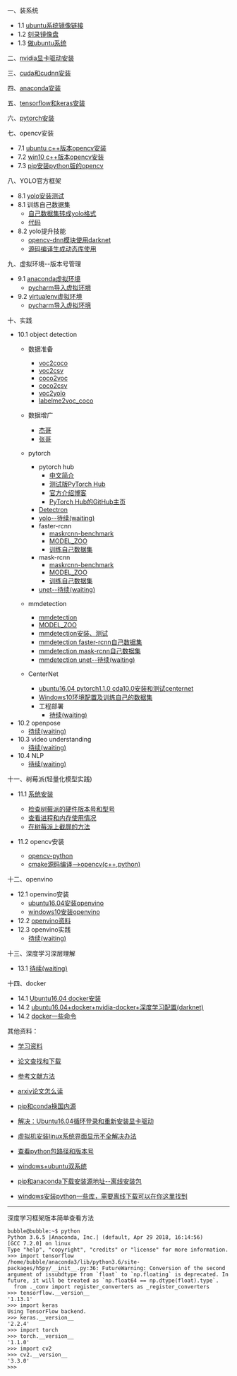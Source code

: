 一、装系统  
+ 1.1 [ubuntu系统镜像链接](http://note.youdao.com/noteshare?id=8d2854f7afcef0f707eb488e15536239&sub=95DDAD1F5E044C3E8D070E87D001FA2B)   
+ 1.2 [刻录镜像盘](http://note.youdao.com/noteshare?id=345f6cb56f5e5070aeaeecde6145f94b&sub=0E01296BC8734890AFB4DEF0B5AEB3E8)   
+ 1.3 [做ubuntu系统](http://note.youdao.com/noteshare?id=3545e0cfde5ea4b58ddc3d999ca32911&sub=0223DFF8B1FB4E46BFE565F2D743FFED)  

二、[nvidia显卡驱动安装](http://note.youdao.com/noteshare?id=b19435701f4e6a5133f7e6d0425f3705&sub=FAD9B32FA17347B899CE8DA4A65C77D8)  

三、[cuda和cudnn安装](http://note.youdao.com/noteshare?id=37733a47511ed1ef5ad57f16f5b59bca&sub=08FF78F413F643EF88C55CE98CED84FA)  

四、[anaconda安装](http://note.youdao.com/noteshare?id=ac5489887fdb5a289238ab135c93048a&sub=4D79E2D7EAA64B7D93FD9D8FF00C5064)  

五、[tensorflow和keras安装](http://note.youdao.com/noteshare?id=efabd685c2add61a38750ec1a812dcd9&sub=2EB753EDE7BA4E94AF70DE46563D689F)  

六、[pytorch安装](http://note.youdao.com/noteshare?id=3e2e734e26ecd1e0c763505c312eaed5&sub=27DBBD2A18594353992ABFAB2BDEDE61)  

七、opencv安装
+ 7.1 [ubuntu c++版本opencv安装](http://note.youdao.com/noteshare?id=2f57e026127393d7fc078a6cb1b9598b&sub=ABB136F8F05C43D78391F83BECF4DB94) 
+ 7.2 [win10 c++版本opencv安装](https://blog.csdn.net/fengxinzioo/article/details/88767399)
+ 7.3 [pip安装python版的opencv](http://note.youdao.com/noteshare?id=4cd0d23eecc047acaa3390a938b854d5&sub=1CF13CC8F66542A69E31F01A8FD2615A)

八、YOLO官方框架
+ 8.1 [yolo安装测试](http://note.youdao.com/noteshare?id=49c34adb21a6f281469bfcc3d3ee82b3&sub=1367D6970A6446C29FF8DFD7E7C2EE32)
+ 8.1 训练自己数据集
    * [自己数据集转成yolo格式](http://note.youdao.com/noteshare?id=7ddb40caa5eb439d7cbd6b13ddf543bf&sub=37DC8922EC4340B298D0206DA11D9435)
    * [代码](http://note.youdao.com/noteshare?id=bc08e509741a1791a698f6b02bdc1c34)
+ 8.2 yolo提升技能
    * [opencv-dnn模块使用darknet](http://note.youdao.com/noteshare?id=e9502bac8b9a624f66a41847a2e0371d&sub=093C7CD04527403E95B765FDE761F044)
    * [源码编译生成动态库使用](http://note.youdao.com/noteshare?id=966440429cfac67fb3824faae9cb7c24&sub=08B70D1BBBD94D14B04E5F9BE8E81DEC)
    
九、虚拟环境--版本号管理  
+ 9.1 [anaconda虚拟环境](http://note.youdao.com/noteshare?id=42be69200321a6cb03ce80f70cc29b0c&sub=16482F6C29CC43CB9418168EF4C083DD)
    * [pycharm导入虚拟环境](http://note.youdao.com/noteshare?id=f39ff1edb02db384473a366077b30571&sub=WEBdaec9747ab45ee3fce43b023d496b46c)
+ 9.2 [virtualenv虚拟环境](http://note.youdao.com/noteshare?id=937548c72534f62a8db995af4592c40d&sub=707D6ADECA504C02B06F954127FD6B15)
    * [pycharm导入虚拟环境](http://note.youdao.com/noteshare?id=c1f9b8cd76d1d372168dd9d138934e15&sub=WEB1c7e0e896c616bfe9b9760806bcb9457)

十、实践
+ 10.1 object detection
    * 数据准备  
        * [voc2coco](http://note.youdao.com/noteshare?id=02384f8b8845d3f21d2add6d316f08f2&sub=WEBfd1faa68a14ed8d0d0f1498650f5b677) 
        * [voc2csv](http://note.youdao.com/noteshare?id=e693bff8137b304ef39120c7a8d7845f&sub=WEBab01912a939665ccc835b43b8be4d84d)
        * [coco2voc](http://note.youdao.com/noteshare?id=ef8c749626a650b152392221767c2c79&sub=WEB597890c311eb630e210a94385360cba5)
        * [coco2csv](http://note.youdao.com/noteshare?id=d5fb51a719a19c73280e40efdbda9c72&sub=WEBca0f335a371e079d13132d935cd74bf0)
        * [voc2yolo](http://note.youdao.com/noteshare?id=7ddb40caa5eb439d7cbd6b13ddf543bf&sub=37DC8922EC4340B298D0206DA11D9435)
        * [labelme2voc_coco](https://github.com/spytensor/prepare_detection_dataset)
        
    * 数据增广
        * [杰哥](https://github.com/spytensor/image_aug_for_detection)
        * [张哥](https://github.com/maozezhong/CV_ToolBox/tree/master/DataAugForObjectDetection)
    * pytorch
        + pytorch hub
            * [中文简介](https://tech.sina.com.cn/csj/2019-06-11/doc-ihvhiews8066092.shtml)
            * [测试版PyTorch Hub](https://pytorch.org/hub)
            * [官方介绍博客](https://pytorch.org/blog/towards-reproducible-research-with-pytorch-hub/)
            * [PyTorch Hub的GitHub主页](https://github.com/pytorch/hub)
        + [Detectron](https://github.com/facebookresearch/Detectron)
        + [yolo--待续(waiting)]()
        + faster-rcnn
            * [maskrcnn-benchmark](https://github.com/facebookresearch/maskrcnn-benchmark)
            * [MODEL_ZOO](https://github.com/facebookresearch/maskrcnn-benchmark/blob/master/MODEL_ZOO.md)
            * [训练自己数据集](http://note.youdao.com/noteshare?id=c221e3f926e69048047aa5ae4d77b0c3&sub=WEB2421ed7ba69085cb5a0aef09ebe0908e)
        + mask-rcnn
            * [maskrcnn-benchmark](https://github.com/facebookresearch/maskrcnn-benchmark)
            * [MODEL_ZOO](https://github.com/facebookresearch/maskrcnn-benchmark/blob/master/MODEL_ZOO.md)
            * [训练自己数据集](http://note.youdao.com/noteshare?id=c221e3f926e69048047aa5ae4d77b0c3&sub=WEB2421ed7ba69085cb5a0aef09ebe0908e)
        + [unet--待续(waiting)]()
    * mmdetection
        + [mmdetection](https://github.com/open-mmlab/mmdetection)
        + [MODEL_ZOO](https://github.com/open-mmlab/mmdetection/blob/master/docs/MODEL_ZOO.md)
        + [mmdetection安装、测试](http://note.youdao.com/noteshare?id=d6a042f76dceb9d29b4243f13df30c47&sub=WEB8cff7e76020d17e8a03443f5c232bb4f)
        + [mmdetection faster-rcnn自己数据集](http://note.youdao.com/noteshare?id=8fa446cb298a913b08594ddb3f0e1980)
        + [mmdetection mask-rcnn自己数据集](http://note.youdao.com/noteshare?id=8fa446cb298a913b08594ddb3f0e1980&sub=WEB61f3799147a00ccfcde767330542055d)
        + [mmdetection unet--待续(waiting)]()
    * CenterNet
        + [ubuntu16.04 pytorch1.1.0 cda10.0安装和测试centernet](http://note.youdao.com/noteshare?id=f56d2b06769d42b9ef8400d914690cd9&sub=WEBa54ca59886e009c971e6e966ce300ce9)
        + [Windows10环境配置及训练自己的数据集](http://note.youdao.com/noteshare?id=c6563a68fc8579b91df39ee3b1f79961&sub=A02E80BA21CD4C21925A0E27868998BB)
       + 工程部署
            + [待续(waiting)]()
+ 10.2 openpose
    - [待续(waiting)]()
+ 10.3 video understanding
    + [待续(waiting)]()
+ 10.4 NLP
    * [待续(waiting)]()

十一、树莓派(轻量化模型实践)
+ 11.1 [系统安装](http://note.youdao.com/noteshare?id=aa30892237f8a924f8a3a89cca73d3d8&sub=7FB58236A2034101902868B32032261F)
    * [检查树莓派的硬件版本号和型号](http://note.youdao.com/noteshare?id=ba56949c0d5a85d3072a528dea2f183d&sub=WEBa2786eb5846566677f0d9a7b659ac892)
    * [查看进程和内存使用情况](http://note.youdao.com/noteshare?id=1df700d01baee40714425326be5e049f&sub=WEB1e73a35b43821064c9c5fb0dc5087d9b)
    * [在树莓派上截屏的方法](http://note.youdao.com/noteshare?id=3de5546074934c2b8ab81520677d1821&sub=WEB9f2774e3b1766896d4e4c2d4173ef8a3)

+ 11.2 opencv安装
    * [opencv-python](http://note.youdao.com/noteshare?id=f0c0f31b680a504d095abad097a493f0&sub=5C49B0B7480B4D7DB721F267CCF69C91)
    * [cmake源码编译-->opencv(c++,python)](http://note.youdao.com/noteshare?id=a2d29c31c416cc5cea837b0eb8ae2271&sub=WEB554ecce5e60f91682bc0426b0ddc1056)

十二、openvino
+ 12.1 openvino安装
    + [ubuntu16.04安装openvino](http://note.youdao.com/noteshare?id=8512f1238521d19de65db974cb6cbaac&sub=WEB74805ef8771071d5f6a59a72c9fabc27)
    + [windows10安装openvino](http://note.youdao.com/noteshare?id=47d714a00763e470a47b5ca454e6f4ea&sub=WEBc5be18835df60cd584e948a397eb0359)
+ 12.2 [openvino资料](http://note.youdao.com/noteshare?id=9e88be5252db8f0e252655d4df375824&sub=WEBaad155b5ec1c9ef73c1d9a6e3fcae776)
+ 12.3 openvino实践
    * [待续(waiting)]()

十三、深度学习深层理解
+ 13.1 [待续(waiting)]()

十四、docker
+ 14.1 [Ubuntu16.04 docker安装](http://note.youdao.com/noteshare?id=94c7ef68409cfb91def0ba36aa41ffa0&sub=WEB11bb39c1c704c2acc970be8d350d2645)
+ 14.2 [ubuntu16.04+docker+nvidia-docker+深度学习配置(darknet)](http://note.youdao.com/noteshare?id=b4fcd20f9bd63f21729ade06cef8d39c&sub=D9C47A9322C24D7E951326D6D5D93B45)
+ 14.2 [docker一些命令](http://note.youdao.com/noteshare?id=81923c1c11d36a1a0a507cbd44a457f3&sub=4EB008D54AF74890976EB6C9014F200A)

其他资料：
+ [学习资料](http://note.youdao.com/noteshare?id=e4598e03330c2c26c6fe713b6b792ce2&sub=1317688C484543918E281FD758A0751D)
+ [论文查找和下载](http://note.youdao.com/noteshare?id=713f336aea3736f5b9a3175395c0468a&sub=ECD7BE79AED640FC863D2EC43A3A35C2)
+ [参考文献方法](http://note.youdao.com/noteshare?id=d2ca2afdc50b97cd5d10ce7ad44bf141&sub=7A4E0024B0BD45359227318AE7060E1C)
+ [arxiv论文怎么读](http://note.youdao.com/noteshare?id=42a06ee91e679d750ffc3dc049d3751e&sub=4A727CDDA3FF4F50B748FE6D3DDA0548)

+ [pip和conda换国内源](https://github.com/Bubble-water/deeplearning/blob/master/pip%E5%92%8Cconda%E6%8D%A2%E5%9B%BD%E5%86%85%E6%BA%90.md)
+ [解决：Ubuntu16.04循环登录和重新安装显卡驱动](http://note.youdao.com/noteshare?id=26b3fd8d702ad1e72c96381386fcf500&sub=4445DD8709504B7497833860970818E4)
+ [虚拟机安装linux系统界面显示不全解决办法](http://note.youdao.com/noteshare?id=0d08fde70b892d3b6c3be77d491f9b26&sub=9C957CE5F2264F1CA9B0897252285B09)
+ [查看python包路径和版本号](http://note.youdao.com/noteshare?id=2d91e786aa91c30b9c955dbf8067943f&sub=86D2887F3F964A418CFD0EBD7E7E4203)
+ [windows+ubuntu双系统](http://note.youdao.com/noteshare?id=d9828f20c1c601a065a82d5dc6adbd3c&sub=9B9C645AD4324B559C89CC21443C3D64)
+ [pip和anaconda下载安装源地址--离线安装包](http://note.youdao.com/noteshare?id=c0f25de846da8ef84ab01c452506fdee&sub=E63B786E288B49B084C5A4B597F501BC)
+ [windows安装python一些库，需要离线下载可以在你这里找到](https://www.lfd.uci.edu/~gohlke/pythonlibs/)
----
深度学习框架版本简单查看方法
```
bubble@bubble:~$ python
Python 3.6.5 |Anaconda, Inc.| (default, Apr 29 2018, 16:14:56) 
[GCC 7.2.0] on linux
Type "help", "copyright", "credits" or "license" for more information.
>>> import tensorflow
/home/bubble/anaconda3/lib/python3.6/site-packages/h5py/__init__.py:36: FutureWarning: Conversion of the second argument of issubdtype from `float` to `np.floating` is deprecated. In future, it will be treated as `np.float64 == np.dtype(float).type`.
  from ._conv import register_converters as _register_converters
>>> tensorflow.__version__
'1.13.1'
>>> import keras
Using TensorFlow backend.
>>> keras.__version__
'2.2.4'
>>> import torch
>>> torch.__version__
'1.1.0'
>>> import cv2
>>> cv2.__version__
'3.3.0'
>>>
```
